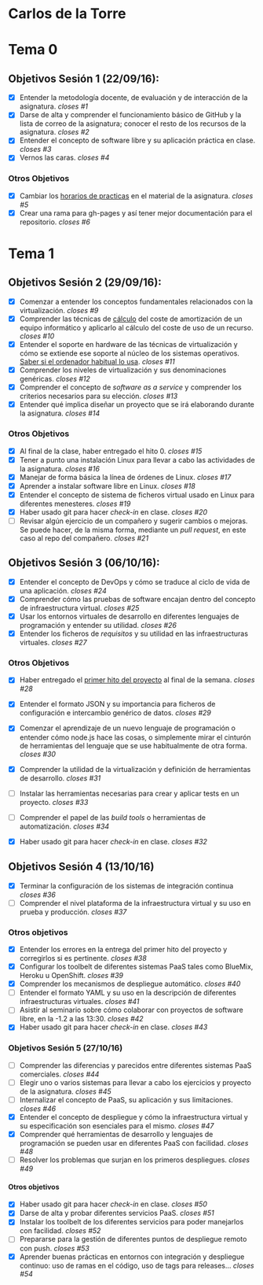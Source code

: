 Carlos de la Torre
=====================

# Tema 0

## Objetivos Sesión 1 (22/09/16):

- [x]  Entender la metodología docente, de evaluación y de interacción de la asignatura. *closes #1*
- [x]  Darse de alta y comprender el funcionamiento básico de GitHub y la lista de correo de la asignatura; conocer el resto de los recursos de la asignatura. *closes #2*
- [x]  Entender el concepto de software libre y su aplicación práctica en clase. *closes #3*
- [x]  Vernos las caras. *closes #4*

### Otros Objetivos

- [x]  Cambiar los [horarios de practicas](http://jj.github.io/IV/) en el material de la asignatura. *closes #5*
- [x]  Crear una rama para gh-pages y así tener mejor documentación para el repositorio. *closes #6*

# Tema 1

## Objetivos Sesión 2 (29/09/16):

- [x] Comenzar a entender los conceptos fundamentales relacionados con la virtualización. *closes #9*
- [x] Comprender las técnicas de [cálculo](https://github.com/elsudano/Universidad/blob/FACULTAD/04Cuarto/Infraestructura_Virtual_IV/ejercicios/Tema1.md#ejercicio1) del coste de amortización de un equipo informático y aplicarlo al cálculo del coste de uso de un recurso. *closes #10*
- [x] Entender el soporte en hardware de las técnicas de virtualización y cómo se extiende ese soporte al núcleo de los sistemas operativos. [Saber si el ordenador habitual lo usa](https://github.com/elsudano/Universidad/blob/FACULTAD/04Cuarto/Infraestructura_Virtual_IV/ejercicios/Tema1.md#ejercicio4). *closes #11*
- [x] Comprender los niveles de virtualización y sus denominaciones genéricas. *closes #12*
- [x] Comprender el concepto de *software as a service* y comprender los criterios necesarios para su elección. *closes #13*
- [x] Entender qué implica diseñar un proyecto que se irá elaborando durante la asignatura. *closes #14*

### Otros Objetivos

- [x] Al final de la clase, haber entregado el hito 0. *closes #15*
- [x] Tener a punto una instalación Linux para llevar a cabo las actividades de la asignatura. *closes #16*
- [x] Manejar de forma básica la línea de órdenes de Linux. *closes #17*
- [x] Aprender a instalar software libre en Linux. *closes #18*
- [x] Entender el concepto de sistema de ficheros virtual usado en Linux para diferentes menesteres. *closes #19*
- [x] Haber usado git para hacer *check-in* en clase. *closes #20*
- [ ] Revisar algún ejercicio de un compañero y sugerir cambios o mejoras. Se puede hacer, de la misma forma, mediante un *pull request*, en este caso al repo del compañero. *closes #21*

## Objetivos Sesión 3 (06/10/16):

- [x] Entender el concepto de DevOps y cómo se traduce al ciclo de vida de una aplicación. *closes #24*
- [x] Comprender cómo las pruebas de software encajan dentro del concepto de infraestructura virtual. *closes #25*
- [x] Usar los entornos virtuales de desarrollo en diferentes lenguajes de programación y entender su utilidad. *closes #26*
- [x] Entender los ficheros de *requisitos* y su utilidad en las infraestructuras virtuales. *closes #27*

### Otros Objetivos

- [x] Haber entregado el [primer hito del proyecto](http://jj.github.io/IV/documentos/practicas/1.Infraestructura) al final de la semana. *closes #28*
- [x] Entender el formato JSON y su importancia para ficheros de configuración e intercambio genérico de datos. *closes #29*
- [x] Comenzar el aprendizaje de un nuevo lenguaje de programación o entender cómo node.js hace las cosas, o simplemente mirar el cinturón de herramientas del lenguaje que se use habitualmente de otra forma. *closes #30*
- [x] Comprender la utilidad de la virtualización y definición de herramientas de desarrollo. *closes #31*
- [ ] Instalar las herramientas necesarias para crear y aplicar tests en un proyecto. *closes #33*
- [ ] Comprender el papel de las *build tools* o herramientas de automatización. *closes #34*
- [x] Haber usado git para hacer *check-in* en clase. *closes #32*


## Objetivos Sesión 4 (13/10/16)

- [x] Terminar la configuración de los sistemas de integración continua *closes #36*
- [ ] Comprender el nivel plataforma de la infraestructura virtual y su uso en prueba y producción. *closes #37*

### Otros objetivos

- [x] Entender los errores en la entrega del primer hito del proyecto y corregirlos si es pertinente. *closes #38*
- [x] Configurar los toolbelt de diferentes sistemas PaaS tales como BlueMix, Heroku u OpenShift. *closes #39*
- [x] Comprender los mecanismos de despliegue automático. *closes #40*
- [ ] Entender el formato YAML y su uso en la descripción de diferentes infraestructuras virtuales. *closes #41*
- [ ] Asistir al seminario sobre cómo colaborar con proyectos de software libre, en la -1.2 a las 13:30.  *closes #42*
- [x] Haber usado git para hacer *check-in* en clase. *closes #43*

### Objetivos Sesión 5 (27/10/16)

- [ ] Comprender las diferencias y parecidos entre diferentes sistemas PaaS comerciales. *closes #44*
- [ ] Elegir uno o varios sistemas para llevar a cabo los ejercicios y proyecto de la asignatura. *closes #45*
- [ ] Internalizar el concepto de PaaS, su aplicación y sus limitaciones. *closes #46*
- [x] Entender el concepto de despliegue y cómo la infraestructura virtual y su especificación son esenciales para el mismo. *closes #47*
- [x] Comprender qué herramientas de desarrollo y lenguajes de programación se pueden usar en diferentes PaaS con facilidad. *closes #48*
- [ ] Resolver los problemas que surjan en los primeros despliegues. *closes #49*

#### Otros objetivos

- [x] Haber usado git para hacer *check-in* en clase. *closes #50*
- [x] Darse de alta y probar diferentes servicios PaaS. *closes #51*
- [x] Instalar los toolbelt de los diferentes servicios para poder manejarlos con facilidad. *closes #52*
- [ ] Prepararse para la gestión de diferentes puntos de despliegue remoto con push. *closes #53*
- [x] Aprender buenas prácticas en entornos con integración y despliegue continuo: uso de ramas en el código, uso de tags para releases... *closes #54*
